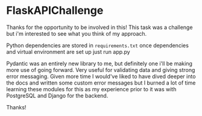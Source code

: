 # FlaskAPIChallenge
Thanks for the opportunity to be involved in this! This task was a challenge but i'm interested to see what you think of my approach.

Python dependencies are stored in `requirements.txt`
once dependencies and virtual environment are set up just run app.py

Pydantic was an entirely new library to me, but definitely one i'll be making more use of going forward. Very useful for validating data and giving strong error messaging. Given more time I would've liked to have dived deeper into the docs and written some custom error messages but I burned a lot of time learning these modules for this as my experience prior to it was with PostgreSQL and Django for the backend. 

Thanks!

